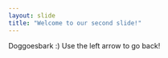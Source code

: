 ```yaml
---
layout: slide
title: "Welcome to our second slide!"
---
```

Doggoesbark :)
Use the left arrow to go back!
